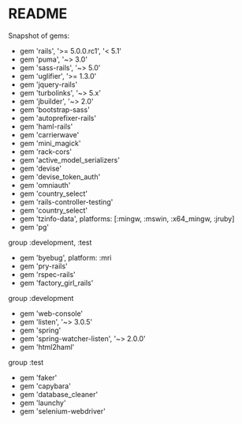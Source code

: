 # README

Snapshot of gems:

 - gem 'rails', '>= 5.0.0.rc1', '< 5.1' 
 - gem 'puma', '~> 3.0' 
 - gem 'sass-rails', '~> 5.0' 
 - gem 'uglifier', '>= 1.3.0' 
 - gem 'jquery-rails'
 - gem 'turbolinks', '~> 5.x' 
 - gem 'jbuilder', '~> 2.0'
 - gem 'bootstrap-sass'
 - gem 'autoprefixer-rails'
 - gem 'haml-rails'
 - gem 'carrierwave'
 - gem 'mini_magick'
 - gem 'rack-cors'
 - gem 'active_model_serializers'
 - gem 'devise'
 - gem 'devise_token_auth'
 - gem 'omniauth'
 - gem 'country_select'
 - gem 'rails-controller-testing'
 - gem 'country_select'
 - gem 'tzinfo-data', platforms: [:mingw, :mswin, :x64_mingw, :jruby]
 - gem 'pg'

group :development, :test 

 - gem 'byebug', platform: :mri
 - gem 'pry-rails'
 - gem 'rspec-rails'  
 - gem 'factory_girl_rails'

group :development

 - gem 'web-console'   
 - gem 'listen', '~> 3.0.5'   
 - gem 'spring'   
 - gem 'spring-watcher-listen', '~> 2.0.0' 
 - gem 'html2haml'

group :test

 - gem 'faker'
 - gem 'capybara'
 - gem 'database_cleaner'
 - gem 'launchy'
 - gem 'selenium-webdriver'



